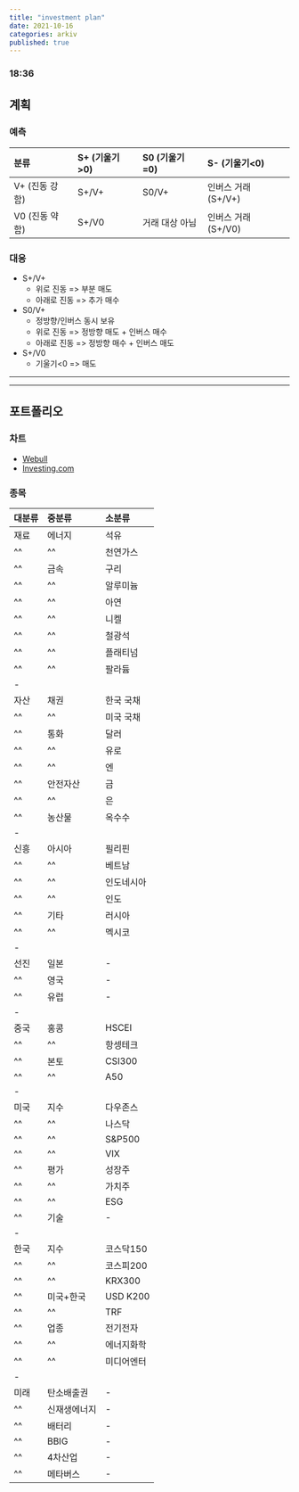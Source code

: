 ```yaml
---
title: "investment plan"
date: 2021-10-16
categories: arkiv
published: true
---
```


### 18:36

## 계획

### 예측

| 분류           | S+ (기울기>0) | S0 (기울기=0)  | S- (기울기<0)       |
| :------------- | :------------ | :------------- | :------------------ |
| V+ (진동 강함) | S+/V+         | S0/V+          | 인버스 거래 (S+/V+) |
| V0 (진동 약함) | S+/V0         | 거래 대상 아님 | 인버스 거래 (S+/V0) |

### 대응

- S+/V+
  - 위로 진동 => 부분 매도
  - 아래로 진동 => 추가 매수
- S0/V+
  - 정방향/인버스 동시 보유
  - 위로 진동 => 정방향 매도 + 인버스 매수
  - 아래로 진동 => 정방향 매수 + 인버스 매도
- S+/V0
  - 기울기<0 => 매도

***
***

## 포트폴리오

### 차트

- [Webull](https://app.webull.com/trade)
- [Investing.com](https://www.investing.com/markets/)

### 종목

| 대분류 | 중분류       | 소분류     |
| :----- | :----------- | :--------- |
| 재료   | 에너지       | 석유       |
| ^^   | ^^       | 천연가스   |
| ^^   | 금속         | 구리       |
| ^^   | ^^         | 알루미늄   |
| ^^   | ^^         | 아연       |
| ^^   | ^^         | 니켈       |
| ^^   | ^^         | 철광석     |
| ^^   | ^^         | 플래티넘   |
| ^^   | ^^         | 팔라듐     |
|-
| 자산   | 채권         | 한국 국채  |
| ^^   | ^^         | 미국 국채  |
| ^^   | 통화         | 달러       |
| ^^   | ^^         | 유로       |
| ^^   | ^^         | 엔         |
| ^^   | 안전자산     | 금         |
| ^^   | ^^     | 은         |
| ^^   | 농산물       | 옥수수     |
|-
| 신흥   | 아시아       | 필리핀     |
| ^^   | ^^       | 베트남     |
| ^^   | ^^       | 인도네시아 |
| ^^   | ^^       | 인도       |
| ^^   | 기타         | 러시아     |
| ^^   | ^^         | 멕시코     |
|-
| 선진   | 일본         | -          |
| ^^   | 영국         | -          |
| ^^   | 유럽         | -          |
|-
| 중국   | 홍콩         | HSCEI      |
| ^^   | ^^         | 항셍테크   |
| ^^   | 본토         | CSI300     |
| ^^   | ^^         | A50        |
|-
| 미국   | 지수         | 다우존스   |
| ^^   | ^^         | 나스닥     |
| ^^   | ^^         | S&P500     |
| ^^   | ^^         | VIX        |
| ^^   | 평가         | 성장주     |
| ^^   | ^^         | 가치주     |
| ^^   | ^^         | ESG        |
| ^^   | 기술         | -          |
|-
| 한국   | 지수         | 코스닥150  |
| ^^   | ^^         | 코스피200  |
| ^^   | ^^         | KRX300     |
| ^^   | 미국+한국    | USD K200   |
| ^^   | ^^    | TRF        |
| ^^   | 업종         | 전기전자   |
| ^^   | ^^         | 에너지화학 |
| ^^   | ^^         | 미디어엔터 |
|-
| 미래   | 탄소배출권   | -          |
| ^^   | 신재생에너지 | -          |
| ^^   | 배터리       | -          |
| ^^   | BBIG         | -          |
| ^^   | 4차산업      | -          |
| ^^   | 메타버스     | -          |
